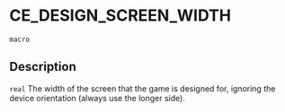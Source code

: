 # CE_DESIGN_SCREEN_WIDTH
`macro`
## Description
`real` The width of the screen that the game is designed for,
 ignoring the device orientation (always use the longer side).